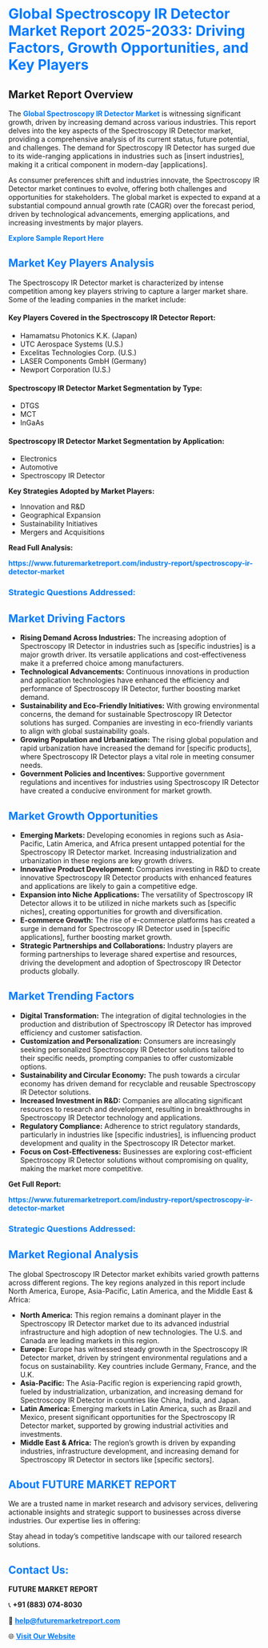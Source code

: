 <h1 style="color: #007BFF;">Global Spectroscopy IR Detector Market Report 2025-2033: Driving Factors, Growth Opportunities, and Key Players</h1>

<section id="overview">
<h2>Market Report Overview</h2>
<p>The <a href="https://www.futuremarketreport.com/industry-report/spectroscopy-ir-detector-market" style="color: #007BFF; text-decoration: none;"><strong>Global Spectroscopy IR Detector Market</strong></a> is witnessing significant growth, driven by increasing demand across various industries. This report delves into the key aspects of the Spectroscopy IR Detector market, providing a comprehensive analysis of its current status, future potential, and challenges. The demand for Spectroscopy IR Detector has surged due to its wide-ranging applications in industries such as [insert industries], making it a critical component in modern-day [applications].</p>
<p>As consumer preferences shift and industries innovate, the Spectroscopy IR Detector market continues to evolve, offering both challenges and opportunities for stakeholders. The global market is expected to expand at a substantial compound annual growth rate (CAGR) over the forecast period, driven by technological advancements, emerging applications, and increasing investments by major players.</p>
</section>

<section id="overview">
<p><a href="https://www.futuremarketreport.com/request-sample/reportId=124295" style="color: #007BFF; text-decoration: none;"><strong>Explore Sample Report Here</strong></a></p>
</section>

<section id="key-players">
<h2 style="color: #007BFF;">Market Key Players Analysis</h2>
<p>The Spectroscopy IR Detector market is characterized by intense competition among key players striving to capture a larger market share. Some of the leading companies in the market include:</p>
<h4>Key Players Covered in the Spectroscopy IR Detector Report:</h4>
<ul><li>Hamamatsu Photonics K.K. (Japan)</li><li>UTC Aerospace Systems (U.S.)</li><li>Excelitas Technologies Corp. (U.S.)</li><li>LASER Components GmbH (Germany)</li><li>Newport Corporation (U.S.)</li></ul>
<h4>Spectroscopy IR Detector Market Segmentation by Type:</h4>
<ul><li>DTGS</li><li>MCT</li><li>InGaAs</li></ul>

<h4>Spectroscopy IR Detector Market Segmentation by Application:</h4>
<ul><li>Electronics</li><li>Automotive</li><li>Spectroscopy IR Detector</li></ul>
<p><strong>Key Strategies Adopted by Market Players:</strong></p>
<ul>
<li>Innovation and R&D</li>
<li>Geographical Expansion</li>
<li>Sustainability Initiatives</li>
<li>Mergers and Acquisitions</li>
</ul>
</section>

<section>
<p><strong>Read Full Analysis: </strong></p><a href="https://www.futuremarketreport.com/industry-report/spectroscopy-ir-detector-market" style="color: #007BFF; text-decoration: none;"><strong>https://www.futuremarketreport.com/industry-report/spectroscopy-ir-detector-market</strong></a>
<h3 style="color: #007BFF;">Strategic Questions Addressed:</h3>
</section>

<section id="driving-factors">
<h2 style="color: #007BFF;">Market Driving Factors</h2>
<ul>
<li><strong>Rising Demand Across Industries:</strong> The increasing adoption of Spectroscopy IR Detector in industries such as [specific industries] is a major growth driver. Its versatile applications and cost-effectiveness make it a preferred choice among manufacturers.</li>
<li><strong>Technological Advancements:</strong> Continuous innovations in production and application technologies have enhanced the efficiency and performance of Spectroscopy IR Detector, further boosting market demand.</li>
<li><strong>Sustainability and Eco-Friendly Initiatives:</strong> With growing environmental concerns, the demand for sustainable Spectroscopy IR Detector solutions has surged. Companies are investing in eco-friendly variants to align with global sustainability goals.</li>
<li><strong>Growing Population and Urbanization:</strong> The rising global population and rapid urbanization have increased the demand for [specific products], where Spectroscopy IR Detector plays a vital role in meeting consumer needs.</li>
<li><strong>Government Policies and Incentives:</strong> Supportive government regulations and incentives for industries using Spectroscopy IR Detector have created a conducive environment for market growth.</li>
</ul>
</section>

<section id="growth-opportunities">
<h2 style="color: #007BFF;">Market Growth Opportunities</h2>
<ul>
<li><strong>Emerging Markets:</strong> Developing economies in regions such as Asia-Pacific, Latin America, and Africa present untapped potential for the Spectroscopy IR Detector market. Increasing industrialization and urbanization in these regions are key growth drivers.</li>
<li><strong>Innovative Product Development:</strong> Companies investing in R&D to create innovative Spectroscopy IR Detector products with enhanced features and applications are likely to gain a competitive edge.</li>
<li><strong>Expansion into Niche Applications:</strong> The versatility of Spectroscopy IR Detector allows it to be utilized in niche markets such as [specific niches], creating opportunities for growth and diversification.</li>
<li><strong>E-commerce Growth:</strong> The rise of e-commerce platforms has created a surge in demand for Spectroscopy IR Detector used in [specific applications], further boosting market growth.</li>
<li><strong>Strategic Partnerships and Collaborations:</strong> Industry players are forming partnerships to leverage shared expertise and resources, driving the development and adoption of Spectroscopy IR Detector products globally.</li>
</ul>
</section>

<section id="trending-factors">
<h2 style="color: #007BFF;">Market Trending Factors</h2>
<ul>
<li><strong>Digital Transformation:</strong> The integration of digital technologies in the production and distribution of Spectroscopy IR Detector has improved efficiency and customer satisfaction.</li>
<li><strong>Customization and Personalization:</strong> Consumers are increasingly seeking personalized Spectroscopy IR Detector solutions tailored to their specific needs, prompting companies to offer customizable options.</li>
<li><strong>Sustainability and Circular Economy:</strong> The push towards a circular economy has driven demand for recyclable and reusable Spectroscopy IR Detector solutions.</li>
<li><strong>Increased Investment in R&D:</strong> Companies are allocating significant resources to research and development, resulting in breakthroughs in Spectroscopy IR Detector technology and applications.</li>
<li><strong>Regulatory Compliance:</strong> Adherence to strict regulatory standards, particularly in industries like [specific industries], is influencing product development and quality in the Spectroscopy IR Detector market.</li>
<li><strong>Focus on Cost-Effectiveness:</strong> Businesses are exploring cost-efficient Spectroscopy IR Detector solutions without compromising on quality, making the market more competitive.</li>
</ul>
</section>

<section>
<p><strong>Get Full Report: </strong></p><a href="https://www.futuremarketreport.com/industry-report/spectroscopy-ir-detector-market" style="color: #007BFF; text-decoration: none;"><strong>https://www.futuremarketreport.com/industry-report/spectroscopy-ir-detector-market</strong></a>
<h3 style="color: #007BFF;">Strategic Questions Addressed:</h3>
</section>


<section id="regional-analysis">
<h2 style="color: #007BFF;">Market Regional Analysis</h2>
<p>The global Spectroscopy IR Detector market exhibits varied growth patterns across different regions. The key regions analyzed in this report include North America, Europe, Asia-Pacific, Latin America, and the Middle East & Africa:</p>
<ul>
<li><strong>North America:</strong> This region remains a dominant player in the Spectroscopy IR Detector market due to its advanced industrial infrastructure and high adoption of new technologies. The U.S. and Canada are leading markets in this region.</li>
<li><strong>Europe:</strong> Europe has witnessed steady growth in the Spectroscopy IR Detector market, driven by stringent environmental regulations and a focus on sustainability. Key countries include Germany, France, and the U.K.</li>
<li><strong>Asia-Pacific:</strong> The Asia-Pacific region is experiencing rapid growth, fueled by industrialization, urbanization, and increasing demand for Spectroscopy IR Detector in countries like China, India, and Japan.</li>
<li><strong>Latin America:</strong> Emerging markets in Latin America, such as Brazil and Mexico, present significant opportunities for the Spectroscopy IR Detector market, supported by growing industrial activities and investments.</li>
<li><strong>Middle East & Africa:</strong> The region’s growth is driven by expanding industries, infrastructure development, and increasing demand for Spectroscopy IR Detector in sectors like [specific sectors].</li>
</ul>
</section>

<footer>
<h2 style="color: #007BFF;">About FUTURE MARKET REPORT</h2>
<p>We are a trusted name in market research and advisory services, delivering actionable insights and strategic support to businesses across diverse industries. Our expertise lies in offering:</p>

<p>Stay ahead in today’s competitive landscape with our tailored research solutions.</p>

<h2 style="color: #007BFF;">Contact Us:</h2>
<p><strong>FUTURE MARKET REPORT</strong></p>
<p>📞 <strong>+91 (883) 074-8030</strong></p>
<p>📧 <strong><a href="mailto:help@futuremarketreport.com" style="color: #007BFF;">help@futuremarketreport.com</a></strong></p>
<p>🌐 <strong><a href="https://www.futuremarketreport.com/" style="color: #007BFF;">Visit Our Website</a></strong></p>
</footer>